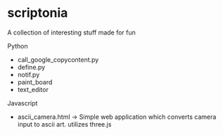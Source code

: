 # scriptonia

A collection of interesting stuff made for fun

Python

* call_google_copycontent.py 
* define.py
* notif.py
* paint_board
* text_editor



Javascript 

* ascii_camera.html -> Simple web application which converts camera input to ascii art. utilizes three.js
  
  







